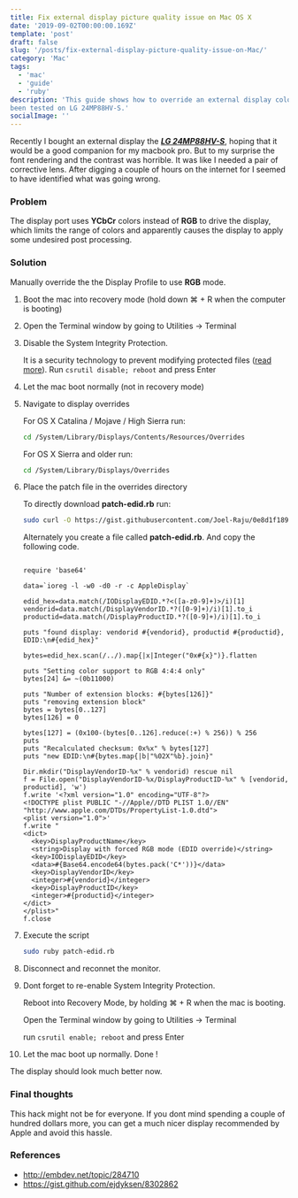 ```yaml
---
title: Fix external display picture quality issue on Mac OS X
date: '2019-09-02T00:00:00.169Z'
template: 'post'
draft: false
slug: '/posts/fix-external-display-picture-quality-issue-on-Mac/'
category: 'Mac'
tags:
  - 'mac'
  - 'guide'
  - 'ruby'
description: 'This guide shows how to override an external display color profile on Mac OS X. It has
been tested on LG 24MP88HV-S.'
socialImage: ''
---
```


Recently I bought an external display the [**_LG 24MP88HV-S_**](https://www.lg.com/us/displays/lg-24MP88HV-S-led-display),
hoping that it would be a good companion for my macbook pro. But to my surprise the font rendering and
the contrast was horrible. It was like I needed a pair of corrective lens. After
digging a couple of hours on the internet for I seemed to have identified what was going wrong.

### Problem

The display port uses **YCbCr** colors instead of **RGB** to drive the display, which limits
the range of colors and apparently causes the display to apply some undesired post processing.

### Solution

Manually override the the Display Profile to use **RGB** mode.

1. Boot the mac into recovery mode (hold down ⌘ + R when the computer is booting)

2. Open the Terminal window by going to Utilities -> Terminal

3. Disable the System Integrity Protection.

   It is a security technology to prevent modifying protected files ([read more](https://support.apple.com/en-us/HT204899)).
   Run `csrutil disable; reboot` and press Enter

4. Let the mac boot normally (not in recovery mode)

5. Navigate to display overrides

   For OS X Catalina / Mojave / High Sierra run:

   ```bash
   cd /System/Library/Displays/Contents/Resources/Overrides
   ```

   For OS X Sierra and older run:

   ```bash
   cd /System/Library/Displays/Overrides
   ```

6. Place the patch file in the overrides directory

   To directly download **patch-edid.rb** run:

   ```bash
   sudo curl -O https://gist.githubusercontent.com/Joel-Raju/0e8d1f1891175f544d75b4ba4dda1926/raw/d350425daf4bbf7ec953ed70ac77e9e6399d633b/patch-edid.rb
   ```

   Alternately you create a file called **patch-edid.rb**. And copy the following code.

   ```ruby{numberLines: true}

   require 'base64'

   data=`ioreg -l -w0 -d0 -r -c AppleDisplay`

   edid_hex=data.match(/IODisplayEDID.*?<([a-z0-9]+)>/i)[1]
   vendorid=data.match(/DisplayVendorID.*?([0-9]+)/i)[1].to_i
   productid=data.match(/DisplayProductID.*?([0-9]+)/i)[1].to_i

   puts "found display: vendorid #{vendorid}, productid #{productid}, EDID:\n#{edid_hex}"

   bytes=edid_hex.scan(/../).map{|x|Integer("0x#{x}")}.flatten

   puts "Setting color support to RGB 4:4:4 only"
   bytes[24] &= ~(0b11000)

   puts "Number of extension blocks: #{bytes[126]}"
   puts "removing extension block"
   bytes = bytes[0..127]
   bytes[126] = 0

   bytes[127] = (0x100-(bytes[0..126].reduce(:+) % 256)) % 256
   puts
   puts "Recalculated checksum: 0x%x" % bytes[127]
   puts "new EDID:\n#{bytes.map{|b|"%02X"%b}.join}"

   Dir.mkdir("DisplayVendorID-%x" % vendorid) rescue nil
   f = File.open("DisplayVendorID-%x/DisplayProductID-%x" % [vendorid, productid], 'w')
   f.write '<?xml version="1.0" encoding="UTF-8"?>
   <!DOCTYPE plist PUBLIC "-//Apple//DTD PLIST 1.0//EN" "http://www.apple.com/DTDs/PropertyList-1.0.dtd">
   <plist version="1.0">'
   f.write "
   <dict>
     <key>DisplayProductName</key>
     <string>Display with forced RGB mode (EDID override)</string>
     <key>IODisplayEDID</key>
     <data>#{Base64.encode64(bytes.pack('C*'))}</data>
     <key>DisplayVendorID</key>
     <integer>#{vendorid}</integer>
     <key>DisplayProductID</key>
     <integer>#{productid}</integer>
   </dict>
   </plist>"
   f.close
   ```

7. Execute the script

   ```bash
   sudo ruby patch-edid.rb
   ```

8. Disconnect and reconnet the monitor.

9. Dont forget to re-enable System Integrity Protection.

   Reboot into Recovery Mode, by holding ⌘ + R when the mac is booting.

   Open the Terminal window by going to Utilities -> Terminal

   run `csrutil enable; reboot` and press Enter

10. Let the mac boot up normally. Done !

The display should look much better now.

### Final thoughts

This hack might not be for everyone. If you dont mind spending a couple of hundred dollars more, you
can get a much nicer display recommended by Apple and avoid this hassle.

### References

- <http://embdev.net/topic/284710>
- <https://gist.github.com/ejdyksen/8302862>
